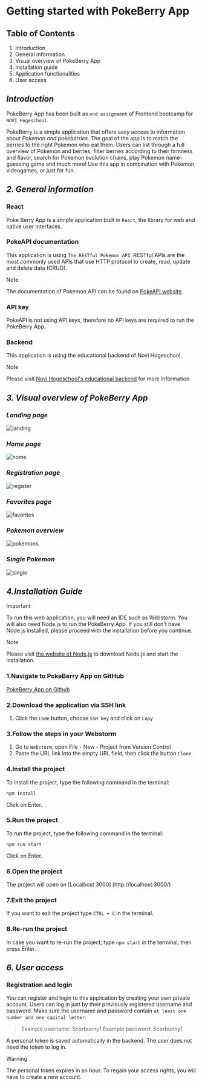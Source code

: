 # Getting started with PokeBerry App

## Table of Contents
1. Introduction
2. General information
3. Visual overview of PokeBerry App
4. Installation guide
5. Application functionalities
6. User access


## ***Introduction***

PokeBerry App has been built as `end assignment` of Frontend bootcamp for `NOVI Hogeschool`.

PokeBerry is a simple application that offers easy access to information about _Pokemon and pokeberries_. 
The goal of the app is to match the berries to the right Pokemon who eat them. 
Users can list through a full overview of Pokemon and berries, filter berries according to their firmness and flavor, search for Pokemon evolution chains, play Pokemon name-guessing game and much more!
Use this app in combination with Pokemon videogames, or just for fun. 


## ***2. General information***

### **React**
Poke Berry App is a simple application built in `React`, the library for web and native user interfaces.

### **PokeAPI documentation**
This application is using `The RESTful Pokemon API`. 
RESTful APIs are the most commonly used APIs that use HTTP protocol to create, read, update and delete data (CRUD).

>[!NOTE]
>The documentation of Pokemon API can be found on [PokeAPI website](https://pokeapi.co/docs/v2).

### **API key**
PokeAPI is not using API keys, therefore no API keys are required to run the PokeBerry App.

### **Backend**
This application is using the educational backend of Novi Hogeschool.

>[!NOTE]
>Please visit [Novi Hogeschool's educational backend](https://github.com/hogeschoolnovi/novi-educational-backend-documentation) for more information.



## ***3. Visual overview of PokeBerry App***

### _Landing page_
![landing](landing-page.png)

### _Home page_
![home](home-page.png)

### _Registration page_
![register](register.png)

### _Favorites page_
![favorites](favorites-page.png)

### _Pokemon overview_
![pokemons](pokemon-overview.png)

### _Single Pokemon_
![single](...)
   

## ***4.Installation Guide***

>[!IMPORTANT]
>To run this web application, you will need an IDE such as Webstorm. You will also need Node.js to run the PokeBerry App. 
>If you still don't have Node.js installed, please proceed with the installation before you continue.


>[!NOTE]
>Please visit [the website of Node.js](https://nodejs.org/en) to download Node.js and start the installation.


### **1.Navigate to PokeBerry App on GitHub**

[PokeBerry App on Github](https://github.com/marijana82/poke-berry-final-project)

### **2.Download the application via SSH link**

1. Click the `Code` button, choose `SSH key` and click on `Copy`

### **3.Follow the steps in your Webstorm**

1. Go to `Webstorm`, open File - New - Project from Version Control
2. Paste the URL link into the empty URL field, then click the button `Clone`


### **4.Install the project**

To install the project, type the following command in the terminal:
```
npm install
```
Click on Enter.


### **5.Run the project**

To run the project, type the following command in the terminal:
```
npm run start 
```
Click on Enter.


### **6.Open the project**

The project will open on [Localhost 3000] (http://localhost:3000/)


### **7.Exit the project**

If you want to exit the project type `CTRL + C` in the terminal. 


### **8.Re-run the project**

In case you want to re-run the project, type `npm start` in the terminal, then press Enter. 


## ***6. User access***

### **Registration and login**
You can register and login to this application by creating your own private account.
Users can log in just by their previously registered username and password.
Make sure the username and password contain `at least one number and one capital letter`.
>Example username: Scorbunny1
>Example password: Scorbunny1

A personal token is saved automatically in the backend. The user does not need the token to log in.

>[!WARNING]
>The personal token expires in an hour. To regain your access rights, you will have to create a new account. 


